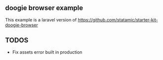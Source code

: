 ## doogie browser example

This example is a laravel version of https://github.com/statamic/starter-kit-doogie-browser

## TODOS

- Fix assets error built in production
